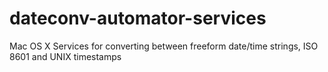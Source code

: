 # dateconv-automator-services
Mac OS X Services for converting between freeform date/time strings, ISO 8601 and UNIX timestamps
